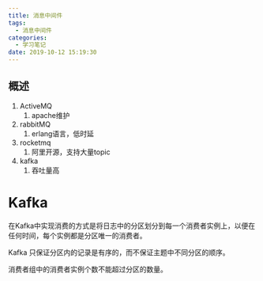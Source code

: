 ```yaml
---
title: 消息中间件
tags:
  - 消息中间件
categories:
  - 学习笔记
date: 2019-10-12 15:19:30
---
```


## 概述

1. ActiveMQ
   1. apache维护
2. rabbitMQ
   1. erlang语言，低时延
3. rocketmq
   1. 阿里开源，支持大量topic
4. kafka
   1. 吞吐量高



# Kafka



在Kafka中实现消费的方式是将日志中的分区划分到每一个消费者实例上，以便在任何时间，每个实例都是分区唯一的消费者。

Kafka 只保证分区内的记录是有序的，而不保证主题中不同分区的顺序。

消费者组中的消费者实例个数不能超过分区的数量。


